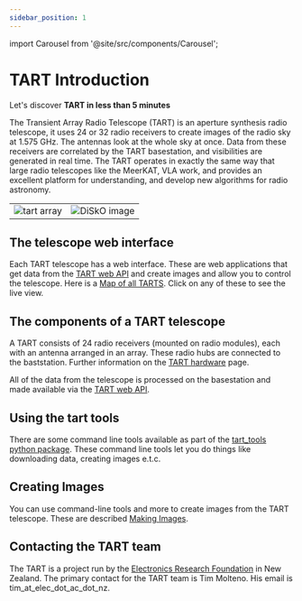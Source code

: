 ```yaml
---
sidebar_position: 1
---
```


import Carousel from '@site/src/components/Carousel';


# TART Introduction

Let's discover **TART in less than 5 minutes**

The Transient Array Radio Telescope (TART) is an aperture synthesis radio telescope, it uses 24 or 32 radio receivers to create images of the radio sky at 1.575 GHz. The antennas look at the whole sky at once. Data from these receivers are correlated by the TART basestation, and visibilities are generated in real time.  The TART operates in exactly the same way that large radio telescopes like the MeerKAT,   VLA work, and provides an excellent platform for understanding, and develop new algorithms for radio astronomy.

|       |      |
| ---   | ---- |
| ![tart array](pathname:///img/tart_array.jpg) | ![DiSkO image](pathname:///img/signal.svg) |


## The telescope web interface

Each TART telescope has a web interface. These are web applications that get data from the  [TART web API](./basics/tart-api) and create images and allow you to control the telescope. Here is a [Map of all TARTS](https://map.elec.ac.nz). Click on any of these to see the live view.

## The components of a TART telescope

A TART consists of 24 radio receivers (mounted on radio modules), each with an antenna arranged in an array. These radio hubs are connected to the baststation. Further information on the [TART hardware](./basics/hardware) page.

All of the data from the telescope is processed on the basestation and made available via the [TART web API](./basics/tart-api).

## Using the tart tools

There are some command line tools available as part of the [tart_tools python package](https://github.com/tart-telescope/tart_modules). These command line tools let you do things like downloading data, creating images e.t.c.


## Creating Images

You can use command-line tools and more to create images from the TART telescope. These are described  [Making Images](./basics/making-images).


## Contacting the TART team

The TART is a project run by the [Electronics Research Foundation](https://elec.ac.nz) in New Zealand. The primary contact for the TART team is Tim Molteno. His email is tim_at_elec_dot_ac_dot_nz.

